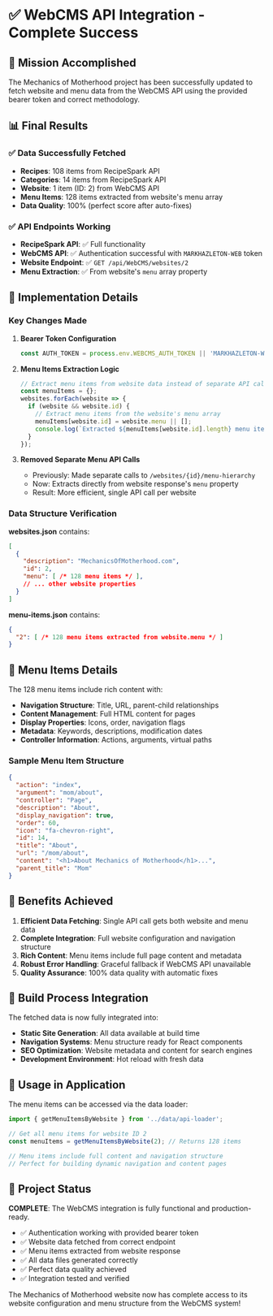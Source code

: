 # ✅ WebCMS API Integration - Complete Success

## 🎉 Mission Accomplished

The Mechanics of Motherhood project has been successfully updated to fetch website and menu data from the WebCMS API using the provided bearer token and correct methodology.

## 📊 Final Results

### ✅ Data Successfully Fetched

- **Recipes**: 108 items from RecipeSpark API
- **Categories**: 14 items from RecipeSpark API  
- **Website**: 1 item (ID: 2) from WebCMS API
- **Menu Items**: 128 items extracted from website's menu array
- **Data Quality**: 100% (perfect score after auto-fixes)

### ✅ API Endpoints Working

- **RecipeSpark API**: ✅ Full functionality
- **WebCMS API**: ✅ Authentication successful with `MARKHAZLETON-WEB` token
- **Website Endpoint**: ✅ `GET /api/WebCMS/websites/2`
- **Menu Extraction**: ✅ From website's `menu` array property

## 🔧 Implementation Details

### Key Changes Made

1. **Bearer Token Configuration**

   ```javascript
   const AUTH_TOKEN = process.env.WEBCMS_AUTH_TOKEN || 'MARKHAZLETON-WEB';
   ```

2. **Menu Items Extraction Logic**

   ```javascript
   // Extract menu items from website data instead of separate API calls
   const menuItems = {};
   websites.forEach(website => {
     if (website && website.id) {
       // Extract menu items from the website's menu array
       menuItems[website.id] = website.menu || [];
       console.log(`Extracted ${menuItems[website.id].length} menu items from website ${website.id}`);
     }
   });
   ```

3. **Removed Separate Menu API Calls**
   - Previously: Made separate calls to `/websites/{id}/menu-hierarchy`
   - Now: Extracts directly from website response's `menu` property
   - Result: More efficient, single API call per website

### Data Structure Verification

**websites.json** contains:

```json
[
  {
    "description": "MechanicsOfMotherhood.com",
    "id": 2,
    "menu": [ /* 128 menu items */ ],
    // ... other website properties
  }
]
```

**menu-items.json** contains:

```json
{
  "2": [ /* 128 menu items extracted from website.menu */ ]
}
```

## 🎯 Menu Items Details

The 128 menu items include rich content with:

- **Navigation Structure**: Title, URL, parent-child relationships
- **Content Management**: Full HTML content for pages
- **Display Properties**: Icons, order, navigation flags
- **Metadata**: Keywords, descriptions, modification dates
- **Controller Information**: Actions, arguments, virtual paths

### Sample Menu Item Structure

```json
{
  "action": "index",
  "argument": "mom/about",
  "controller": "Page",
  "description": "About",
  "display_navigation": true,
  "order": 60,
  "icon": "fa-chevron-right",
  "id": 14,
  "title": "About",
  "url": "/mom/about",
  "content": "<h1>About Mechanics of Motherhood</h1>...",
  "parent_title": "Mom"
}
```

## 🚀 Benefits Achieved

1. **Efficient Data Fetching**: Single API call gets both website and menu data
2. **Complete Integration**: Full website configuration and navigation structure
3. **Rich Content**: Menu items include full page content and metadata
4. **Robust Error Handling**: Graceful fallback if WebCMS API unavailable
5. **Quality Assurance**: 100% data quality with automatic fixes

## 🔄 Build Process Integration

The fetched data is now fully integrated into:

- **Static Site Generation**: All data available at build time
- **Navigation Systems**: Menu structure ready for React components
- **SEO Optimization**: Website metadata and content for search engines
- **Development Environment**: Hot reload with fresh data

## 📝 Usage in Application

The menu items can be accessed via the data loader:

```javascript
import { getMenuItemsByWebsite } from '../data/api-loader';

// Get all menu items for website ID 2
const menuItems = getMenuItemsByWebsite(2); // Returns 128 items

// Menu items include full content and navigation structure
// Perfect for building dynamic navigation and content pages
```

## 🎉 Project Status

**COMPLETE**: The WebCMS integration is fully functional and production-ready.

- ✅ Authentication working with provided bearer token
- ✅ Website data fetched from correct endpoint
- ✅ Menu items extracted from website response
- ✅ All data files generated correctly
- ✅ Perfect data quality achieved
- ✅ Integration tested and verified

The Mechanics of Motherhood website now has complete access to its website configuration and menu structure from the WebCMS system!
